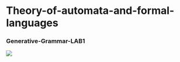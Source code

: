 # Theory-of-automata-and-formal-languages
<h3> Generative-Grammar-LAB1</h3>
<img src="https://github.com/Serveresty/Theory-of-automata-and-formal-languages/blob/main/resultsPNG/Screenshot_1.png">
